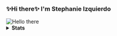 ### ✨Hi there✨ I'm Stephanie Izquierdo

<img src="https://i.pinimg.com/564x/3e/5c/fc/3e5cfc4665e20dfc4baef1a063b1679f.jpg" alt="Hello there">
                                                                                           
                                                                                                   
<details>
<summary><b>Stats</b></summary>

<a href="https://github.com/anuraghazra/github-readme-stats">
  <img align="center" src="https://github-readme-stats.vercel.app/api?username=stephanieizquierdo&include_all_commits=true&count_private=true&show_icons=true&theme=jolly" />
</a>
<a href="https://github.com/anuraghazra/convoychat">
  <img align="center" src="https://github-readme-stats.vercel.app/api/top-langs/?username=stephanieizquierdo&langs_count=10&layout=compact&theme=jolly" />
</a>

</details>
